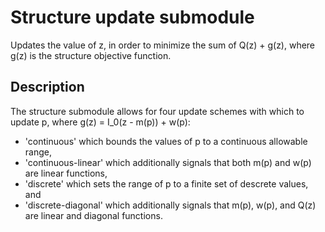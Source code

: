 Structure update submodule
====================================

Updates the value of z, 
in order to minimize the sum of Q(z) + g(z), 
where g(z) is the structure objective function.


Description
-----------

The structure submodule allows for four update schemes
with which to update p, where g(z) = I_0(z - m(p)) + w(p):

*   'continuous' which bounds the values of p to a continuous allowable range,
*   'continuous-linear' which additionally signals that both m(p) and w(p)
    are linear functions,
*   'discrete' which sets the range of p 
    to a finite set of descrete values, and
*   'discrete-diagonal' which additionally signals that m(p), w(p), and Q(z)
    are linear and diagonal functions.
